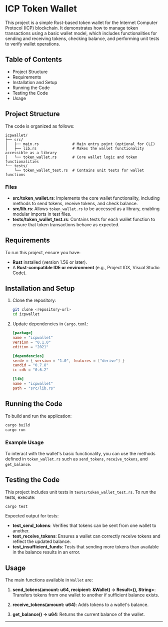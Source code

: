 # ICP Token Wallet

This project is a simple Rust-based token wallet for the Internet Computer Protocol (ICP) blockchain. It demonstrates how to manage token transactions using a basic wallet model, which includes functionalities for sending and receiving tokens, checking balance, and performing unit tests to verify wallet operations.

## Table of Contents

- Project Structure
- Requirements
- Installation and Setup
- Running the Code
- Testing the Code
- Usage

## Project Structure

The code is organized as follows:

```
icpwallet/
├── src/
│   ├── main.rs               # Main entry point (optional for CLI)
│   ├── lib.rs                # Makes the wallet functionality accessible as a library
│   └── token_wallet.rs       # Core wallet logic and token functionalities
└── tests/
    └── token_wallet_test.rs  # Contains unit tests for wallet functions
```

### Files

- **src/token_wallet.rs**: Implements the core wallet functionality, including methods to send tokens, receive tokens, and check balance.
- **src/lib.rs**: Allows `token_wallet.rs` to be accessed as a library, enabling modular imports in test files.
- **tests/token_wallet_test.rs**: Contains tests for each wallet function to ensure that token transactions behave as expected.

## Requirements

To run this project, ensure you have:

- **Rust** installed (version 1.56 or later).
- A **Rust-compatible IDE or environment** (e.g., Project IDX, Visual Studio Code).

## Installation and Setup

1. Clone the repository:

   ```bash
   git clone <repository-url>
   cd icpwallet
   ```

2. Update dependencies in `Cargo.toml`:

   ```toml
   [package]
   name = "icpwallet"
   version = "0.1.0"
   edition = "2021"

   [dependencies]
   serde = { version = "1.0", features = ["derive"] }
   candid = "0.7.8"
   ic-cdk = "0.6.2"

   [lib]
   name = "icpwallet"
   path = "src/lib.rs"
   ```

## Running the Code

To build and run the application:

```bash
cargo build
cargo run
```

### Example Usage

To interact with the wallet's basic functionality, you can use the methods defined in `token_wallet.rs` such as `send_tokens`, `receive_tokens`, and `get_balance`.

## Testing the Code

This project includes unit tests in `tests/token_wallet_test.rs`. To run the tests, execute:

```bash
cargo test
```

Expected output for tests:

- **test_send_tokens**: Verifies that tokens can be sent from one wallet to another.
- **test_receive_tokens**: Ensures a wallet can correctly receive tokens and reflect the updated balance.
- **test_insufficient_funds**: Tests that sending more tokens than available in the balance results in an error.

## Usage

The main functions available in `Wallet` are:

1. **send_tokens(amount: u64, recipient: &Wallet) -> Result<(), String>**: Transfers tokens from one wallet to another if sufficient balance exists.

2. **receive_tokens(amount: u64)**: Adds tokens to a wallet's balance.

3. **get_balance() -> u64**: Returns the current balance of the wallet.

---
